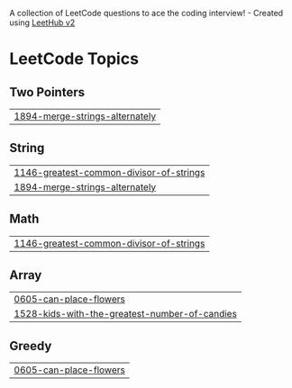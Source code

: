 A collection of LeetCode questions to ace the coding interview! - Created using [LeetHub v2](https://github.com/arunbhardwaj/LeetHub-2.0)
<!---LeetCode Topics Start-->
# LeetCode Topics
## Two Pointers
|  |
| ------- |
| [1894-merge-strings-alternately](https://github.com/Mathancodes10/Leet-Code-Problems/tree/master/1894-merge-strings-alternately) |
## String
|  |
| ------- |
| [1146-greatest-common-divisor-of-strings](https://github.com/Mathancodes10/Leet-Code-Problems/tree/master/1146-greatest-common-divisor-of-strings) |
| [1894-merge-strings-alternately](https://github.com/Mathancodes10/Leet-Code-Problems/tree/master/1894-merge-strings-alternately) |
## Math
|  |
| ------- |
| [1146-greatest-common-divisor-of-strings](https://github.com/Mathancodes10/Leet-Code-Problems/tree/master/1146-greatest-common-divisor-of-strings) |
## Array
|  |
| ------- |
| [0605-can-place-flowers](https://github.com/Mathancodes10/Leet-Code-Problems/tree/master/0605-can-place-flowers) |
| [1528-kids-with-the-greatest-number-of-candies](https://github.com/Mathancodes10/Leet-Code-Problems/tree/master/1528-kids-with-the-greatest-number-of-candies) |
## Greedy
|  |
| ------- |
| [0605-can-place-flowers](https://github.com/Mathancodes10/Leet-Code-Problems/tree/master/0605-can-place-flowers) |
<!---LeetCode Topics End-->
